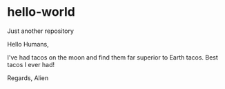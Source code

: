 # hello-world
Just another repository

Hello Humans,

I've had tacos on the moon and find them far superior to Earth tacos.
Best tacos I ever had!

Regards,
Alien
